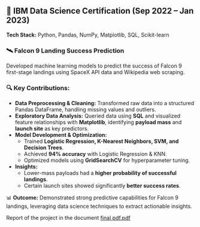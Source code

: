 ## 🚀 IBM Data Science Certification (Sep 2022 – Jan 2023)  
**Tech Stack:** Python, Pandas, NumPy, Matplotlib, SQL, Scikit-learn  

### 🛰️ Falcon 9 Landing Success Prediction  
Developed machine learning models to predict the success of Falcon 9 first-stage landings using SpaceX API data and Wikipedia web scraping.  

### 🔍 Key Contributions:  
- **Data Preprocessing & Cleaning:** Transformed raw data into a structured Pandas DataFrame, handling missing values and outliers.  
- **Exploratory Data Analysis:** Queried data using **SQL** and visualized feature relationships with **Matplotlib**, identifying **payload mass** and **launch site** as key predictors.  
- **Model Development & Optimization:**  
  - Trained **Logistic Regression, K-Nearest Neighbors, SVM, and Decision Trees**.  
  - Achieved **94% accuracy** with Logistic Regression & KNN.  
  - Optimized models using **GridSearchCV** for hyperparameter tuning.  
- **Insights:**  
  - Lower-mass payloads had a **higher probability of successful landings**.  
  - Certain launch sites showed significantly **better success rates**.  

📊 **Outcome:** Demonstrated strong predictive capabilities for Falcon 9 landings, leveraging data science techniques to extract actionable insights.  

Report of the project in the document
[final pdf.pdf](https://github.com/Rocky779/Data-science-project/files/10856408/final.pdf.pdf)

